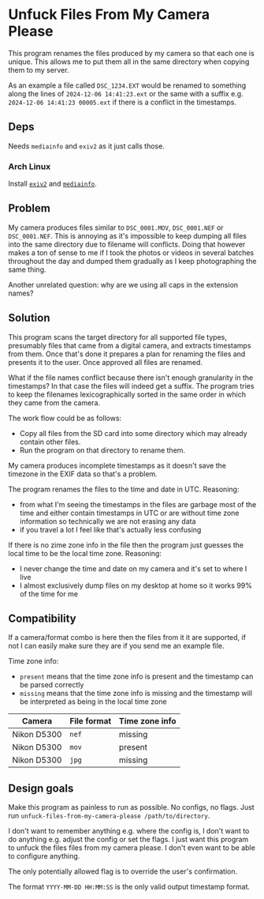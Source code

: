 # Unfuck Files From My Camera Please

This program renames the files produced by my camera so that each one is unique.
This allows me to put them all in the same directory when copying them to my
server.

As an example a file called `DSC_1234.EXT` would be renamed to something along
the lines of `2024-12-06 14:41:23.ext` or the same with a suffix e.g.
`2024-12-06 14:41:23 00005.ext` if there is a conflict in the timestamps.

## Deps

Needs `mediainfo` and `exiv2` as it just calls those.

### Arch Linux

Install [`exiv2`](https://archlinux.org/packages/extra/x86_64/exiv2/) and
[`mediainfo`](https://archlinux.org/packages/extra/x86_64/mediainfo/). 

## Problem

My camera produces files similar to `DSC_0001.MOV`, `DSC_0001.NEF` or
`DSC_0001.NEF`. This is annoying as it's impossible to keep dumping all files
into the same directory due to filename will conflicts. Doing that however makes
a ton of sense to me if I took the photos or videos in several batches
throughout the day and dumped them gradually as I keep photographing the same
thing. 

Another unrelated question: why are we using all caps in the extension names?

## Solution

This program scans the target directory for all supported file types, presumably
files that came from a digital camera, and extracts timestamps from them.  Once
that's done it prepares a plan for renaming the files and presents it to the
user. Once approved all files are renamed.

What if the file names conflict because there isn't enough granularity in the
timestamps? In that case the files will indeed get a suffix. The program tries
to keep the filenames lexicographically sorted in the same order in which they
came from the camera.

The work flow could be as follows:
- Copy all files from the SD card into some directory which may already contain
other files.
- Run the program on that directory to rename them.

My camera produces incomplete timestamps as it doesn't save the timezone in the
EXIF data so that's a problem.

The program renames the files to the time and date in UTC. Reasoning:
- from what I'm seeing the timestamps in the files are garbage most of the time
  and either contain timestamps in UTC or are without time zone information so
  technically we are not erasing any data
- if you travel a lot I feel like that's actually less confusing

If there is no zime zone info in the file then the program just guesses the
local time to be the local time zone. Reasoning:
- I never change the time and date on my camera and it's set to where I live
- I almost exclusively dump files on my desktop at home so it works 99% of the
  time for me

## Compatibility

If a camera/format combo is here then the files from it it are supported, if not
I can easily make sure they are if you send me an example file. 

Time zone info:
- `present` means that the time zone info is present and the timestamp can be parsed correctly
- `missing` means that the time zone info is missing and the timestamp will be interpreted as being in the local time zone

| Camera | File format | Time zone info | 
| --- | --- | --- |
| Nikon D5300 | `nef` | missing |
| Nikon D5300 | `mov` | present |
| Nikon D5300 | `jpg` | missing |


## Design goals

Make this program as painless to run as possible. No configs, no flags. Just run
`unfuck-files-from-my-camera-please /path/to/directory`.

I don't want to remember anything e.g. where the config is, I don't want to do
anything e.g. adjust the config or set the flags. I just want this program to
unfuck the files files from my camera please. I don't even want to be able to
configure anything.

The only potentially allowed flag is to override the user's confirmation.

The format `YYYY-MM-DD HH:MM:SS` is the only valid output timestamp format.
